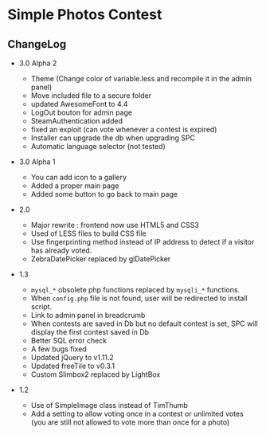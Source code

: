 Simple Photos Contest
==========

ChangeLog
--------

* 3.0 Alpha 2
  - Theme (Change color of variable.less and recompile it in the admin panel)
  - Move included file to a secure folder
  - updated AwesomeFont to 4.4
  - LogOut bouton for admin page
  - SteamAuthentication added
  - fixed an exploit (can vote whenever a contest is expired)
  - Installer can upgrade the db when upgrading SPC
  - Automatic language selector (not tested)

* 3.0 Alpha 1
  - You can add icon to a gallery
  - Added a proper main page
  - Added some button to go back to main page

* 2.0
	- Major rewrite : frontend now use HTML5 and CSS3
	- Used of LESS files to build CSS file
	- Use fingerprinting method instead of IP address to detect if a visitor has already voted.
	- ZebraDatePicker replaced by glDatePicker
* 1.3
	- `mysql_*` obsolete php functions replaced by `mysqli_*` functions.
	- When `config.php` file is not found, user will be redirected to install script.
	- Link to admin panel in breadcrumb
	- When contests are saved in Db but no default contest is set, SPC will display the first contest saved in Db
	- Better SQL error check
	- A few bugs fixed
	- Updated jQuery to v1.11.2
	- Updated freeTile to v0.3.1
	- Custom Slimbox2 replaced by LightBox
* 1.2
  - Use of SimpleImage class instead of TimThumb
  - Add a setting to allow voting once in a contest or unlimited votes (you are still not allowed to vote more than once for a photo)
